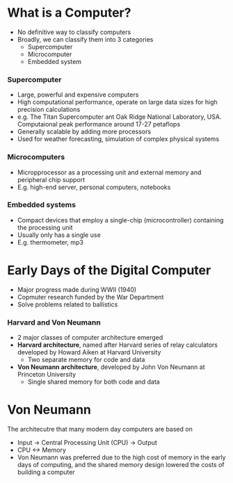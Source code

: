 # What is a Computer?
- No definitive way to classify computers
- Broadly, we can classify them into 3 categories
  - Supercomputer
  - Microcomputer
  - Embedded system

### Supercomputer
- Large, powerful and expensive computers
- High computational performance, operate on large data sizes for high precision calculations
- e.g. The Titan Supercomputer ant Oak Ridge National Laboratory, USA. Computaional peak performance around 17-27 petaflops
- Generally scalable by adding more processors
- Used for weather forecasting, simulation of complex physical systems

### Microcomputers
- Micropprocessor as a processing unit and external memory and peripheral chip support
- E.g. high-end server, personal computers, notebooks

### Embedded systems
- Compact devices that employ a single-chip (microcontroller) containing the processing unit
- Usually only has a single use
- E.g. thermometer, mp3

# Early Days of the Digital Computer
- Major progress made during WWII (1940)
- Copmuter research funded by the War Department
- Solve problems related to ballistics

### Harvard and Von Neumann
- 2 major classes of computer architecture emerged
- **Harvard architecture**, named after Harvard series of relay calculators developed by Howard Aiken at Harvard University
  - Two separate memory for code and data
- **Von Neumann architecture**, developed by John Von Neumann at Princeton University
  - Single shared memory for both code and data

# Von Neumann
The architecutre that many modern day computers are based on
- Input -> Central Processing Unit (CPU) -> Output
- CPU <-> Memory
- Von Neumann was preferred due to the high cost of memory in the early days of computing, and the shared memory design lowered the costs of building a computer